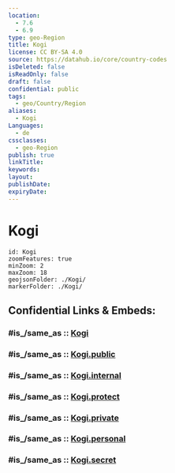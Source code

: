 ```yaml
---
location:
  - 7.6
  - 6.9
type: geo-Region
title: Kogi
license: CC BY-SA 4.0
source: https://datahub.io/core/country-codes
isDeleted: false
isReadOnly: false
draft: false
confidential: public
tags:
  - geo/Country/Region
aliases:
  - Kogi
Languages:
  - de
cssclasses:
  - geo-Region
publish: true
linkTitle:
keywords:
layout:
publishDate:
expiryDate:
---
```


# Kogi

```leaflet
id: Kogi
zoomFeatures: true 
minZoom: 2 
maxZoom: 18
geojsonFolder: ./Kogi/
markerFolder: ./Kogi/
```


## Confidential Links & Embeds: 

### #is_/same_as :: [Kogi](/_Standards/Earth/Continent/Africa/Africa~Central/Nigeria/Zones~Nigeria/Nigeria~North-Central/Kogi.md) 

### #is_/same_as :: [Kogi.public](/_public/Earth/Continent/Africa/Africa~Central/Nigeria/Zones~Nigeria/Nigeria~North-Central/Kogi.public.md) 

### #is_/same_as :: [Kogi.internal](/_internal/Earth/Continent/Africa/Africa~Central/Nigeria/Zones~Nigeria/Nigeria~North-Central/Kogi.internal.md) 

### #is_/same_as :: [Kogi.protect](/_protect/Earth/Continent/Africa/Africa~Central/Nigeria/Zones~Nigeria/Nigeria~North-Central/Kogi.protect.md) 

### #is_/same_as :: [Kogi.private](/_private/Earth/Continent/Africa/Africa~Central/Nigeria/Zones~Nigeria/Nigeria~North-Central/Kogi.private.md) 

### #is_/same_as :: [Kogi.personal](/_personal/Earth/Continent/Africa/Africa~Central/Nigeria/Zones~Nigeria/Nigeria~North-Central/Kogi.personal.md) 

### #is_/same_as :: [Kogi.secret](/_secret/Earth/Continent/Africa/Africa~Central/Nigeria/Zones~Nigeria/Nigeria~North-Central/Kogi.secret.md)

